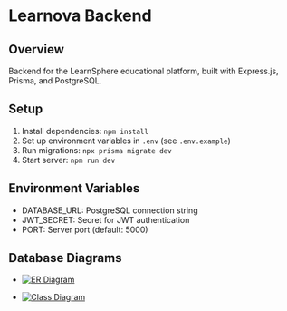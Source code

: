 # Learnova Backend

## Overview
Backend for the LearnSphere educational platform, built with Express.js, Prisma, and PostgreSQL.

## Setup
1. Install dependencies: `npm install`
2. Set up environment variables in `.env` (see `.env.example`)
3. Run migrations: `npx prisma migrate dev`
4. Start server: `npm run dev`

## Environment Variables
- DATABASE_URL: PostgreSQL connection string
- JWT_SECRET: Secret for JWT authentication
- PORT: Server port (default: 5000)

## Database Diagrams
- [![ER Diagram](https://img.shields.io/badge/Mermaid-ER%20Diagram-blue)](https://mermaid.live/edit#pako:eNq9Vctu2zAQ_BWBZ9uwlMgP3YwWAYo0QYq0l8JAwJBrmYhEGkuqbmL737uSGMd6FAiStLpY3BmOZrm75o4JI4ElDPCz4inyfKkDen5YwGC_Hw7NLvhkCrQQJIHS1mEhnO1ybtCkCNYSyyEXDz2UhbZbWiWBLe5z1SdyWwLWKqOJJRC4gx7W9zUhkhi8cGuDfWaMdYRvUfUKXBunVkpwV38IQYD69Uz0yXrqlZFFVqYujHac8u-Q9vvgwmCRE2fNezXaRwPyTuma6OU98SuR6tQbH2uSvhXqqSqFyAoJvZQFHWGqc9Du1FS18SgC1mff_NYRaNfsKFMn2y5FU8WHm9U4KlTrJoawyRTYO2dqykkGfa3xUrGT4u7q9_JRtE_J4ObyJUSNq3QaQM5V1oluuLVbg7IDoMmgE1wptO6a510k421AUgs7lYPvZrlwPVixkafYof5ptNKrknPK9dilJhGoNmVVWyJ-mg1-kcHF5Qea9u34L0yL6jxahkuAygf4gTn4YXxHDuVMUAc3BfLqaP6D_2rc3-L-ry7fZIkNWA5IUyfpjqnsLJlbA80IS-hVcnxYsqUuefR3bm4ftWAJtSUMGJoiXbNkxTNLq1rY31HH6Ibrn8bkz1tAKmrnq_pGqy62isKSHfvNkmEURaPzSXh2Np9E83AWx_GAPZbxcDwax-E0nEzjeDY_j-PDgD1VutFoPI1ms3kUxuNxOI_DAUuxTMZ7BE1loyHVjiXhJJod_gA2mkhO)

- [![Class Diagram](https://img.shields.io/badge/Mermaid-ER%20Diagram-green)](https://mermaid.live/edit#pako:eNq1V21v2jAQ_iuRP0604lV0VlUJAVWZKN0gaNOEhNzYgFViU9tZ11b8911eSkISAmvTfIl9Pp-fe-58tl-RIylDGDlronWPk6Ui7kxY8AUSa6qZsl5Dif9xYSxO4742ioulxVzC1xnpBiw8SZVVX3ClzYi4LDMCi6YGKDHMcJdZjmLQpB2TM-ZtaHJsm3ZhLNcs6cblJROeyxQxXIqrq3ig07sdjOLuYDSxx9OufTeOZRN72uuP7JyVutJTmp1Al-FmnfWdMu0ovvEhpSwI0PAcI9WAlkjMraTe-hPgOgENSai-FPKAqRLRD5nWUrwbvSOFYcLsz3YDRj4b-Q-Pv_w_7nx8JYBh2g9hESC__wigB1mQj9H0LPrnTZZ0GWSLzgmGUswxHaGfSmY6RGcDmJO2_-10aA--D_vz7s3doNuPB6AK9OfXneEkIZvc3I3teWc0-dkf5yweenOc1xBiOuk8qFo5fJMURfcSKhsRFtfdkMMS2buWynOP4c9u9g-va69gIj228MJHdyJrqa30YYTfpTbH8JnAixMB5lajDVEgK5XajtZ8KVwwW37ZLyhO1GM9aJfoSDck7OSNbfd_2XFvOh7GnW-Tu1HOChPv3uVA1_HSSHakvjfa-3I7r3QuGKP3xHnYXwCua7TUxFZyqeBgPeZy2rHDx_4mslgiyJE0fMEdcsqxdSACLiAiS5ZXR8ewaz8MNmwEl-cZqs2QdXZ2Ba0v0IouiXh3q9MFyrt4YMsoiH6RbnTeYEv7mVtoNpHbOPKsSD0qyNginllJVQjYr4zYelK82OReDLEFJxfjf95mRBSl50T3VRzsE8LFYW2_FZ5e2FqRYqtpihmd8yh-0YLpGdHNM43jgHZw2_Oj7aw9yop1E-U5ATywkDUb3dvSMHYDB_NjZzik6GC09-1G4gMB39kM-geUFNusOdNzI0PdhLuFGbqfHbv3nK8dJNceV4kbn6-Q4ImyBRdxjsUHiK-3tyDcLVxiNKogOEvgaUvhhRwUmhkyKwavU4ShSYl6mKGZ2IIe7Aw5eRYOwrCnWQUp6S1XCC_IWkMvLBDR83on3RDxW0r3bQqjHF54t9F73P8FKgi_or8I16vN81q7Vm20qtV2s9H4WkHPCDcvzhu1erN90WrXWxftVn1bQS-Bzeo5dKuJr1ZBS-V7EgFkAl41sCeEQbjWrl5s_wFQ6Mrx)